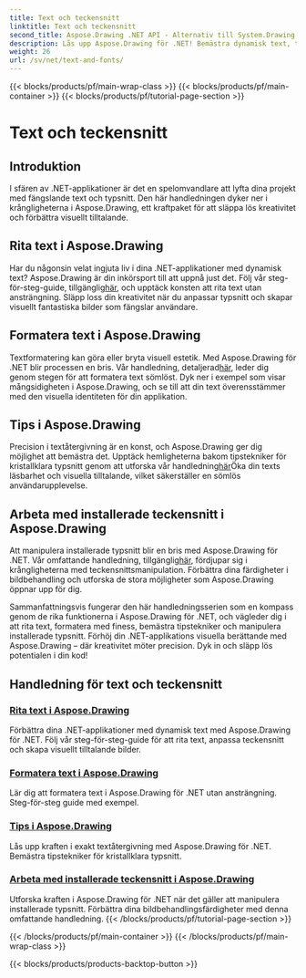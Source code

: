 ```yaml
---
title: Text och teckensnitt
linktitle: Text och teckensnitt
second_title: Aspose.Drawing .NET API - Alternativ till System.Drawing.Common
description: Lås upp Aspose.Drawing för .NET! Bemästra dynamisk text, teckensnitt och bildskapande. Perfekt textformatering, antydningar och teckensnittsmanipulation för kristallklara bilder.
weight: 26
url: /sv/net/text-and-fonts/
---
```


{{< blocks/products/pf/main-wrap-class >}}
{{< blocks/products/pf/main-container >}}
{{< blocks/products/pf/tutorial-page-section >}}

# Text och teckensnitt


## Introduktion
I sfären av .NET-applikationer är det en spelomvandlare att lyfta dina projekt med fängslande text och typsnitt. Den här handledningen dyker ner i krångligheterna i Aspose.Drawing, ett kraftpaket för att släppa lös kreativitet och förbättra visuellt tilltalande.

## Rita text i Aspose.Drawing
Har du någonsin velat ingjuta liv i dina .NET-applikationer med dynamisk text? Aspose.Drawing är din inkörsport till att uppnå just det. Följ vår steg-för-steg-guide, tillgänglig[här](./draw-text/), och upptäck konsten att rita text utan ansträngning. Släpp loss din kreativitet när du anpassar typsnitt och skapar visuellt fantastiska bilder som fängslar användare.

## Formatera text i Aspose.Drawing
 Textformatering kan göra eller bryta visuell estetik. Med Aspose.Drawing för .NET blir processen en bris. Vår handledning, detaljerad[här](./format-text/), leder dig genom stegen för att formatera text sömlöst. Dyk ner i exempel som visar mångsidigheten i Aspose.Drawing, och se till att din text överensstämmer med den visuella identiteten för din applikation.

## Tips i Aspose.Drawing
 Precision i textåtergivning är en konst, och Aspose.Drawing ger dig möjlighet att bemästra det. Upptäck hemligheterna bakom tipstekniker för kristallklara typsnitt genom att utforska vår handledning[här](./hinting/)Öka din texts läsbarhet och visuella tilltalande, vilket säkerställer en sömlös användarupplevelse.

## Arbeta med installerade teckensnitt i Aspose.Drawing
 Att manipulera installerade typsnitt blir en bris med Aspose.Drawing för .NET. Vår omfattande handledning, tillgänglig[här](./installed-fonts/), fördjupar sig i krångligheterna med teckensnittsmanipulation. Förbättra dina färdigheter i bildbehandling och utforska de stora möjligheter som Aspose.Drawing öppnar upp för dig.

Sammanfattningsvis fungerar den här handledningsserien som en kompass genom de rika funktionerna i Aspose.Drawing för .NET, och vägleder dig i att rita text, formatera med finess, bemästra tipstekniker och manipulera installerade typsnitt. Förhöj din .NET-applikations visuella berättande med Aspose.Drawing – där kreativitet möter precision. Dyk in och släpp lös potentialen i din kod!
## Handledning för text och teckensnitt
### [Rita text i Aspose.Drawing](./draw-text/)
Förbättra dina .NET-applikationer med dynamisk text med Aspose.Drawing för .NET. Följ vår steg-för-steg-guide för att rita text, anpassa teckensnitt och skapa visuellt tilltalande bilder.
### [Formatera text i Aspose.Drawing](./format-text/)
Lär dig att formatera text i Aspose.Drawing för .NET utan ansträngning. Steg-för-steg guide med exempel.
### [Tips i Aspose.Drawing](./hinting/)
Lås upp kraften i exakt textåtergivning med Aspose.Drawing för .NET. Bemästra tipstekniker för kristallklara typsnitt.
### [Arbeta med installerade teckensnitt i Aspose.Drawing](./installed-fonts/)
Utforska kraften i Aspose.Drawing för .NET när det gäller att manipulera installerade typsnitt. Förbättra dina bildbehandlingsfärdigheter med denna omfattande handledning.
{{< /blocks/products/pf/tutorial-page-section >}}

{{< /blocks/products/pf/main-container >}}
{{< /blocks/products/pf/main-wrap-class >}}

{{< blocks/products/products-backtop-button >}}
